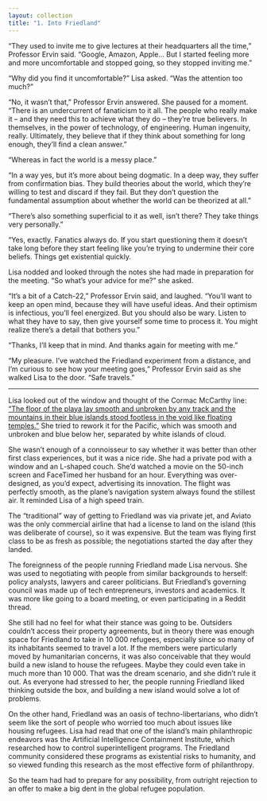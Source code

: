 ```yaml
---
layout: collection
title: "1. Into Friedland"
---
```


“They used to invite me to give lectures at their headquarters all the time,” Professor Ervin said. “Google, Amazon, Apple... But I started feeling more and more uncomfortable and stopped going, so they stopped inviting me.”

“Why did you find it uncomfortable?” Lisa asked. “Was the attention too much?”

“No, it wasn’t that,” Professor Ervin answered. She paused for a moment. “There is an undercurrent of fanaticism to it all. The people who really make it – and they need this to achieve what they do – they’re true believers. In themselves, in the power of technology, of engineering. Human ingenuity, really. Ultimately, they believe that if they think about something for long enough, they’ll find a clean answer.”

“Whereas in fact the world is a messy place.”

“In a way yes, but it’s more about being dogmatic. In a deep way, they suffer from confirmation bias. They build theories about the world, which they’re willing to test and discard if they fail. But they don’t question the fundamental assumption about whether the world can be theorized at all.”

“There’s also something superficial to it as well, isn’t there? They take things very personally.”

“Yes, exactly. Fanatics always do. If you start questioning them it doesn’t take long before they start feeling like you’re trying to undermine their core beliefs. Things get existential quickly.

Lisa nodded and looked through the notes she had made in preparation for the meeting. “So what’s your advice for me?” she asked.

“It’s a bit of a Catch-22,” Professor Ervin said, and laughed. “You’ll want to keep an open mind, because they will have useful ideas. And their optimism is infectious, you’ll feel energized. But you should also be wary. Listen to what they have to say, then give yourself some time to process it. You might realize there’s a detail that bothers you.”

“Thanks, I’ll keep that in mind. And thanks again for meeting with me.”

“My pleasure. I’ve watched the Friedland experiment from a distance, and I’m curious to see how your meeting goes,” Professor Ervin said as she walked Lisa to the door. “Safe travels.”

<hr>

Lisa looked out of the window and thought of the Cormac McCarthy line: <a href="https://books.google.com/books?id=s-QzccStux4C&pg=PA114&lpg=PA114&dq=The+floor+of+the+playa+lay+smooth+and+unbroken+by+any&source=bl&ots=hpVYn0bIij&sig=0Ge8koeRhV5zK1xzXlc8HTp0kCs&hl=en&sa=X&ved=0ahUKEwiYo8CB-67bAhVCqFQKHSUSC7cQ6AEIOzAC#v=onepage&q=The%20floor%20of%20the%20playa%20lay%20smooth%20and%20unbroken%20by%20any&f=false">“The floor of the playa lay smooth and unbroken by any track and the mountains in their blue islands stood footless in the void like floating temples.”</a> She tried to rework it for the Pacific, which was smooth and unbroken and blue below her, separated by white islands of cloud.

She wasn’t enough of a connoisseur to say whether it was better than other first class experiences, but it was a nice ride. She had a private pod with a window and an L-shaped couch. She’d watched a movie on the 50-inch screen and FaceTimed her husband for an hour. Everything was over-designed, as you’d expect, advertising its innovation. The flight was perfectly smooth, as the plane’s navigation system always found the stillest air. It reminded Lisa of a high speed train.

The “traditional” way of getting to Friedland was via private jet, and Aviato was the only commercial airline that had a license to land on the island (this was deliberate of course),  so it was expensive. But the team was flying first class to be as fresh as possible; the negotiations started the day after they landed.

The foreignness of the people running Friedland made Lisa nervous. She was used to negotiating with people from similar backgrounds to herself: policy analysts, lawyers and career politicians. But Friedland’s governing council was made up of tech entrepreneurs, investors and academics. It was more like going to a board meeting, or even participating in a Reddit thread. 

She still had no feel for what their stance was going to be. Outsiders couldn’t access their property agreements, but in theory there was enough space for Friedland to take in 10 000 refugees, especially since so many of its inhabitants seemed to travel a lot. If the members were particularly moved by humanitarian concerns, it was also conceivable that they would build a new island to house the refugees. Maybe they could even take in much more than 10 000. That was the dream scenario, and she didn’t rule it out. As everyone had stressed to her, the people running Friedland liked thinking outside the box, and building a new island would solve a lot of problems. 

On the other hand, Friedland was an oasis of techno-libertarians, who didn’t seem like the sort of people who worried too much about issues like housing refugees. Lisa had read that one of the island’s main philanthropic endeavors was the Artificial Intelligence Containment Institute, which researched how to control superintelligent programs. The Friedland community considered these programs as existential risks to humanity, and so viewed funding this research as the most effective form of philanthropy.

So the team had had to prepare for any possibility, from outright rejection to an offer to make a big dent in the global refugee population.





